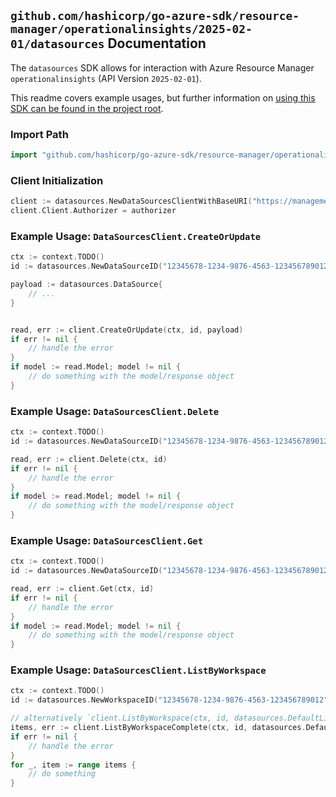 
## `github.com/hashicorp/go-azure-sdk/resource-manager/operationalinsights/2025-02-01/datasources` Documentation

The `datasources` SDK allows for interaction with Azure Resource Manager `operationalinsights` (API Version `2025-02-01`).

This readme covers example usages, but further information on [using this SDK can be found in the project root](https://github.com/hashicorp/go-azure-sdk/tree/main/docs).

### Import Path

```go
import "github.com/hashicorp/go-azure-sdk/resource-manager/operationalinsights/2025-02-01/datasources"
```


### Client Initialization

```go
client := datasources.NewDataSourcesClientWithBaseURI("https://management.azure.com")
client.Client.Authorizer = authorizer
```


### Example Usage: `DataSourcesClient.CreateOrUpdate`

```go
ctx := context.TODO()
id := datasources.NewDataSourceID("12345678-1234-9876-4563-123456789012", "example-resource-group", "workspaceName", "dataSourceName")

payload := datasources.DataSource{
	// ...
}


read, err := client.CreateOrUpdate(ctx, id, payload)
if err != nil {
	// handle the error
}
if model := read.Model; model != nil {
	// do something with the model/response object
}
```


### Example Usage: `DataSourcesClient.Delete`

```go
ctx := context.TODO()
id := datasources.NewDataSourceID("12345678-1234-9876-4563-123456789012", "example-resource-group", "workspaceName", "dataSourceName")

read, err := client.Delete(ctx, id)
if err != nil {
	// handle the error
}
if model := read.Model; model != nil {
	// do something with the model/response object
}
```


### Example Usage: `DataSourcesClient.Get`

```go
ctx := context.TODO()
id := datasources.NewDataSourceID("12345678-1234-9876-4563-123456789012", "example-resource-group", "workspaceName", "dataSourceName")

read, err := client.Get(ctx, id)
if err != nil {
	// handle the error
}
if model := read.Model; model != nil {
	// do something with the model/response object
}
```


### Example Usage: `DataSourcesClient.ListByWorkspace`

```go
ctx := context.TODO()
id := datasources.NewWorkspaceID("12345678-1234-9876-4563-123456789012", "example-resource-group", "workspaceName")

// alternatively `client.ListByWorkspace(ctx, id, datasources.DefaultListByWorkspaceOperationOptions())` can be used to do batched pagination
items, err := client.ListByWorkspaceComplete(ctx, id, datasources.DefaultListByWorkspaceOperationOptions())
if err != nil {
	// handle the error
}
for _, item := range items {
	// do something
}
```
